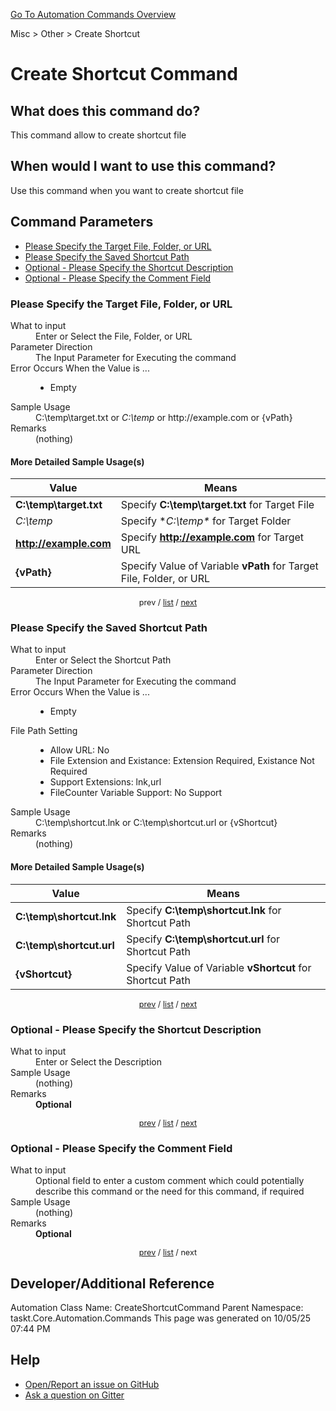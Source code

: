 <!--TITLE: Create Shortcut Command -->
<!-- SUBTITLE: a command in the Misc group. -->
[Go To Automation Commands Overview](/automation-commands.md)


Misc &gt; Other &gt; Create Shortcut


# Create Shortcut Command


## What does this command do?
This command allow to create shortcut file


## When would I want to use this command?
Use this command when you want to create shortcut file


<a id="param_list"></a>
## Command Parameters
- [Please Specify the Target File, Folder, or URL](#param_0)
- [Please Specify the Saved Shortcut Path](#param_1)
- [Optional - Please Specify the Shortcut Description](#param_2)
- [Optional - Please Specify the Comment Field](#param_3)


<a id="param_0"></a>
### Please Specify the Target File, Folder, or URL


<dl>
<dt>What to input</dt><dd>Enter or Select the File, Folder, or URL</dd>
<dt>Parameter Direction</dt><dd>The Input Parameter for Executing the command</dd>
<dt>Error Occurs When the Value is ...</dt><dd><ul>
<li>Empty</li>
</ul></dd>
<dt>Sample Usage</dt><dd>C:\temp\target.txt or <em>C:\temp</em> or http://example.com or {vPath}</dd>
<dt>Remarks</dt><dd>(nothing)</dd>
</dl>




#### More Detailed Sample Usage(s)
| Value | Means |
|---|---|
| <strong>C:\temp\target.txt</strong> | Specify **C:\temp\target.txt** for Target File |
| *<em>C:\temp*</em> | Specify **C:\temp\** for Target Folder |
| <strong>http://example.com</strong> | Specify **http://example.com** for Target URL |
| <strong>{vPath}</strong> | Specify Value of Variable **vPath** for Target File, Folder, or URL |


<div style="font-size: 90%; text-align: center">


prev / [list](#param_list) / [next](#param_1)


</div>


<a id="param_1"></a>
### Please Specify the Saved Shortcut Path


<dl>
<dt>What to input</dt><dd>Enter or Select the Shortcut Path</dd>
<dt>Parameter Direction</dt><dd>The Input Parameter for Executing the command</dd>
<dt>Error Occurs When the Value is ...</dt><dd><ul>
<li>Empty</li>
</ul></dd>
<dt>File Path Setting</dt><dd><ul><li>Allow URL: No</li><li>File Extension and Existance: Extension Required, Existance <string>Not</string> Required</li><li>Support Extensions: lnk,url</li><li>FileCounter Variable Support: No Support</li></ul></dd>
<dt>Sample Usage</dt><dd>C:\temp\shortcut.lnk or C:\temp\shortcut.url or {vShortcut}</dd>
<dt>Remarks</dt><dd>(nothing)</dd>
</dl>




#### More Detailed Sample Usage(s)
| Value | Means |
|---|---|
| <strong>C:\temp\shortcut.lnk</strong> | Specify **C:\temp\shortcut.lnk** for Shortcut Path |
| <strong>C:\temp\shortcut.url</strong> | Specify **C:\temp\shortcut.url** for Shortcut Path |
| <strong>{vShortcut}</strong> | Specify Value of Variable **vShortcut** for Shortcut Path |


<div style="font-size: 90%; text-align: center">


[prev](#param_1) / [list](#param_list) / [next](#param_2)


</div>


<a id="param_2"></a>
### Optional - Please Specify the Shortcut Description


<dl>
<dt>What to input</dt><dd>Enter or Select the Description</dd>
<dt>Sample Usage</dt><dd>(nothing)</dd>
<dt>Remarks</dt><dd><strong>Optional</strong><br></dd>
</dl>




<div style="font-size: 90%; text-align: center">


[prev](#param_2) / [list](#param_list) / [next](#param_3)


</div>


<a id="param_3"></a>
### Optional - Please Specify the Comment Field


<dl>
<dt>What to input</dt><dd>Optional field to enter a custom comment which could potentially describe this command or the need for this command, if required</dd>
<dt>Sample Usage</dt><dd>(nothing)</dd>
<dt>Remarks</dt><dd><strong>Optional</strong><br></dd>
</dl>




<div style="font-size: 90%; text-align: center">


[prev](#param_3) / [list](#param_list) / next


</div>


## Developer/Additional Reference
Automation Class Name: CreateShortcutCommand
Parent Namespace: taskt.Core.Automation.Commands
This page was generated on 10/05/25 07:44 PM


## Help
- [Open/Report an issue on GitHub](https://github.com/rcktrncn/taskt/issues/new)
- [Ask a question on Gitter](https://gitter.im/taskt-rpa/Lobby)
